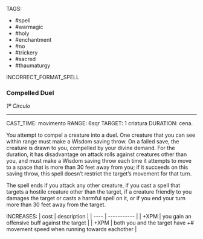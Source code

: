 TAGS:
- #spell
- #warmagic
- #holy
- #enchantment
- #no
- #trickery
- #sacred
- #thaumaturgy

INCORRECT_FORMAT_SPELL
### Compelled Duel
*1º Círculo*
___
CAST_TIME: movimento
RANGE: 6sqr
TARGET: 1 criatura
DURATION: cena.

You attempt to compel a creature into a duel. One creature that you can see within range must make a Wisdom saving throw. On a failed save, the creature is drawn to you, compelled by your divine demand. For the duration, it has disadvantage on attack rolls against creatures other than you, and must make a Wisdom saving throw each time it attempts to move to a space that is more than 30 feet away from you; if it succeeds on this saving throw, this spell doesn’t restrict the target’s movement for that turn.  
  
The spell ends if you attack any other creature, if you cast a spell that targets a hostile creature other than the target, if a creature friendly to you damages the target or casts a harmful spell on it, or if you end your turn more than 30 feet away from the target.

INCREASES:
| cost | description |
| ---- | ----------- |
| +XPM | you gain an offensive buff against the target |
| +XPM | both you and the target have +# movement speed when running towards eachother |
